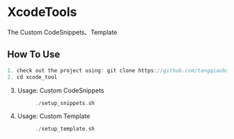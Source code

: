 # XcodeTools

The Custom CodeSnippets、Template
 
## How To Use 

```objective-c
1. check out the project using: git clone https://github.com/tangqiaoboy/xcode_tool
2. cd xcode_tool
```

3. Usage: Custom CodeSnippets
```objective-c
         ./setup_snippets.sh
```

4. Usage: Custom Template
```objective-c
         ./setup_template.sh
```


